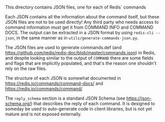 This directory contains JSON files, one for each of Redis` commands

Each JSON contains all the information about the command itself, but these JSON files are not to be used directly!
Any third party who needs access to command information must get it from COMMAND INFO and COMMAND DOCS.
The output can be extracted in a JSON format by using `redis-cli --json`, in the same manner as in `utils/generate-commands-json.py`.

The JSON files are used to generate commands.def (and https://github.com/redis/redis-doc/blob/master/commands.json) in Redis, and
despite looking similar to the output of `COMMAND` there are some fields and flags that are implicitly populated, and that's the
reason one shouldn't rely on the raw files.

The structure of each JSON is somewhat documented in https://redis.io/commands/command-docs/ and https://redis.io/commands/command/

The `reply_schema` section is a standard JSON Schema (see https://json-schema.org/) that describes the reply of each command.
It is designed to someday be used to auto-generate code in client libraries, but is not yet mature and is not exposed externally.

